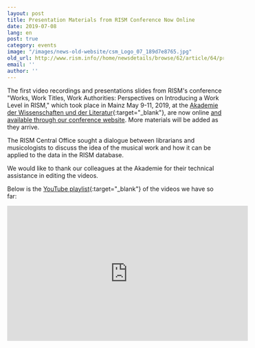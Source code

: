```yaml
---
layout: post
title: Presentation Materials from RISM Conference Now Online
date: 2019-07-08
lang: en
post: true
category: events
image: "/images/news-old-website/csm_Logo_07_189d7e8765.jpg"
old_url: http://www.rism.info//home/newsdetails/browse/62/article/64/presentation-materials-from-rism-conference-now-online.html
email: ''
author: ''
---
```


The first video recordings and presentations slides from RISM's conference "Works, Work Titles, Work Authorities: Perspectives on Introducing a Work Level in RISM," which took place in Mainz May 9-11, 2019, at the [Akademie der Wissenschaften und der Literatur](http://www.adwmainz.de/){:target="_blank"}, are now online [and available through our conference website](/publications/conferences/work-level-2019.html). More materials will be added as they arrive.

The RISM Central Office sought a dialogue between librarians and musicologists to discuss the idea of the musical work and how it can be applied to the data in the RISM database.

We would like to thank our colleagues at the Akademie for their technical assistance in editing the videos.

Below is the [YouTube playlist](https://www.youtube.com/playlist?list=PL9SyOIE9iSYLPn0EQZBux0YO4e-5R19Zn){:target="_blank"} of the videos we have so far:

<iframe width="560" height="315" src="https://www.youtube.com/embed/videoseries?list=PL9SyOIE9iSYLPn0EQZBux0YO4e-5R19Zn" frameborder="0" allow="accelerometer; autoplay; encrypted-media; gyroscope; picture-in-picture" allowfullscreen></iframe>


